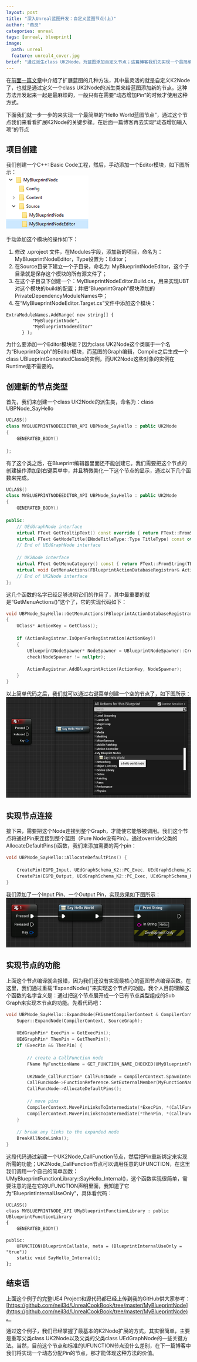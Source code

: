 ```yaml
---
layout: post
title: "深入Unreal蓝图开发：自定义蓝图节点(上)"
author: "燕良"
categories: unreal
tags: [unreal, blueprint]
image:
  path: unreal
  feature: unreal4_cover.jpg
brief: "通过派生class UK2Node，为蓝图添加自定义节点；这篇博客我们先实现一个最简单的自定义节点，下篇文章将完成“动态添加输入Pin”的蓝图节点。"
---
```


在[前面一篇文章](/unreal/blueprint-wildcard.html)中介绍了扩展蓝图的几种方法，其中最灵活的就是自定义K2Node了，也就是通过定义一个class UK2Node的派生类来给蓝图添加新的节点。这种方法开发起来一起是最麻烦的，一般只有在需要“动态增加Pin”的时候才使用这种方式。

下面我们就一步一步的来实现一个最简单的“Hello World蓝图节点”，通过这个节点我们来看看扩展K2Node的关键步骤。在后面一篇博客再去实现“动态增加输入项”的节点

## 项目创建

我们创建一个C++: Basic Code工程，然后，手动添加一个Editor模块，如下图所示：  
![new editor module](/assets/img/ucookbook/custom_node/new_module.png)

手动添加这个模块的操作如下：
1. 修改 .uproject 文件，在Modules字段，添加新的项目，命名为：MyBlueprintNodeEditor，Type设置为：Editor；
2. 在Source目录下建立一个子目录，命名为: MyBlueprintNodeEditor，这个子目录就是保存这个模块的所有源文件了；
3. 在这个子目录下创建一个：MyBlueprintNodeEditor.Build.cs，用来实现UBT对这个模块的build的配置；并把“BlueprintGraph”模块添加的PrivateDependencyModuleNames中；
4. 在“MyBlueprintNodeEditor.Target.cs”文件中添加这个模块：
  ``` CSharp
  ExtraModuleNames.AddRange( new string[] {
            "MyBlueprintNode",
            "MyBlueprintNodeEditor"
        } );
  ```

为什么要添加一个Editor模块呢？因为class UK2Node这个类属于一个名为“BlueprintGraph”的Editor模块，而蓝图的Graph编辑，Compile之后生成一个class UBlueprintGeneratedClass的实例，而UK2Node这些对象的实例在Runtime是不需要的。

## 创建新的节点类型

首先，我们来创建一个class UK2Node的派生类，命名为：class UBPNode_SayHello
```cpp
UCLASS()
class MYBLUEPRINTNODEEDITOR_API UBPNode_SayHello : public UK2Node
{
	GENERATED_BODY()
	
};
```

有了这个类之后，在Blueprint编辑器里面还不能创建它。我们需要把这个节点的创建操作添加到右键菜单中，并且稍微美化一下这个节点的显示，通过以下几个函数来完成。
```cpp
UCLASS()
class MYBLUEPRINTNODEEDITOR_API UBPNode_SayHello : public UK2Node
{
	GENERATED_BODY()

public:
	// UEdGraphNode interface
	virtual FText GetTooltipText() const override { return FText::FromString(TEXT("a hello world node")); }
	virtual FText GetNodeTitle(ENodeTitleType::Type TitleType) const override { return FText::FromString(TEXT("Say Hello World")); }
	// End of UEdGraphNode interface

	// UK2Node interface
	virtual FText GetMenuCategory() const { return FText::FromString(TEXT("MyBlueprintNodes")); }
	virtual void GetMenuActions(FBlueprintActionDatabaseRegistrar& ActionRegistrar) const override;
	// End of UK2Node interface
};
```
这几个函数的名字已经足够说明它们的作用了，其中最重要的就是“GetMenuActions()”这个了，它的实现代码如下：
```cpp
void UBPNode_SayHello::GetMenuActions(FBlueprintActionDatabaseRegistrar& ActionRegistrar) const
{
	UClass* ActionKey = GetClass();

	if (ActionRegistrar.IsOpenForRegistration(ActionKey))
	{
		UBlueprintNodeSpawner* NodeSpawner = UBlueprintNodeSpawner::Create(GetClass());
		check(NodeSpawner != nullptr);

		ActionRegistrar.AddBlueprintAction(ActionKey, NodeSpawner);
	}
}
```
以上简单代码之后，我们就可以通过右键菜单创建一个空的节点了，如下图所示：  
![hello node creation](/assets/img/ucookbook/custom_node/hello_node_1.png)

## 实现节点连接

接下来，需要把这个Node连接到整个Graph，才能使它能够被调用。我们这个节点将通过Pin来连接到整个蓝图（Pure Node没有Pin）。通过override父类的AllocateDefaultPins()函数，我们来添加需要的两个pin：
```cpp
void UBPNode_SayHello::AllocateDefaultPins() {

	CreatePin(EGPD_Input, UEdGraphSchema_K2::PC_Exec, UEdGraphSchema_K2::PN_Execute);
	CreatePin(EGPD_Output, UEdGraphSchema_K2::PC_Exec, UEdGraphSchema_K2::PN_Then);
}
```
我们添加了一个Input Pin、一个Output Pin，实现效果如下图所示：  
![hello node pin](/assets/img/ucookbook/custom_node/hello_node_2.png)

## 实现节点的功能

上面这个节点编译就会报错，因为我们还没有实现最核心的蓝图节点编译函数。在这里，我们通过重载“ExpandNode()”来实现这个节点的功能。我个人目前理解这个函数的名字含义是：通过把这个节点展开成一个已有节点类型组成的Sub Graph来实现本节点的功能。先看代码吧：
```cpp
void UBPNode_SayHello::ExpandNode(FKismetCompilerContext & CompilerContext, UEdGraph * SourceGraph) {
	Super::ExpandNode(CompilerContext, SourceGraph);

	UEdGraphPin* ExecPin = GetExecPin();
	UEdGraphPin* ThenPin = GetThenPin();
	if (ExecPin && ThenPin) {

		// create a CallFunction node
		FName MyFunctionName = GET_FUNCTION_NAME_CHECKED(UMyBlueprintFunctionLibrary, SayHello_Internal);

		UK2Node_CallFunction* CallFuncNode = CompilerContext.SpawnIntermediateNode<UK2Node_CallFunction>(this, SourceGraph);
		CallFuncNode->FunctionReference.SetExternalMember(MyFunctionName, UMyBlueprintFunctionLibrary::StaticClass());
		CallFuncNode->AllocateDefaultPins();

		// move pins
		CompilerContext.MovePinLinksToIntermediate(*ExecPin, *(CallFuncNode->GetExecPin()));
		CompilerContext.MovePinLinksToIntermediate(*ThenPin, *(CallFuncNode->GetThenPin()));
	}

	// break any links to the expanded node
	BreakAllNodeLinks();
}
```
这段代码通过新建一个UK2Node_CallFunction节点，然后把Pin重新绑定来实现所需的功能；UK2Node_CallFunction节点可以调用任意的UFUNCTION，在这里我们调用一个自己的简单函数：UMyBlueprintFunctionLibrary::SayHello_Internal()，这个函数实现很简单，需要注意的是在它的UFUNCTION声明里面，我知道了它为“BlueprintInternalUseOnly”，具体看代码：
```
UCLASS()
class MYBLUEPRINTNODE_API UMyBlueprintFunctionLibrary : public UBlueprintFunctionLibrary
{
	GENERATED_BODY()

public:
	UFUNCTION(BlueprintCallable, meta = (BlueprintInternalUseOnly = "true"))
	static void SayHello_Internal();
};
```

## 结束语

上面这个例子的完整UE4 Project和源代码都已经上传到我的GitHub供大家参考：[https://github.com/neil3d/UnrealCookBook/tree/master/MyBlueprintNode](https://github.com/neil3d/UnrealCookBook/tree/master/MyBlueprintNode)。

通过这个例子，我们已经掌握了最基本的K2Node扩展的方式，其实很简单，主要是重写父类class UK2Node以及父类的父类class UEdGraphNode的一些关键方法。当然，目前这个节点和标准的UFUNCTION节点没什么差别，在下一篇博客中我们将实现一个动态分配Pin的节点，那才能体现这种方法的价值。
